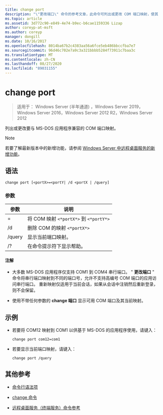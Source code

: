 ```yaml
---
title: change port
description: "\"更改端口\" 命令的参考文章，此命令可列出或更改 COM 端口映射，使其与 MS-DOS 应用程序兼容。"
ms.topic: article
ms.assetid: 3d772c90-e849-4e74-b9ec-b6cae1159336 Lizap
author: coreyp-at-msft
ms.author: coreyp
manager: dongill
ms.date: 10/16/2017
ms.openlocfilehash: 8014ba67b2c4383aa56a6fce5eb486bbccfba7e7
ms.sourcegitcommit: 96d46c702e7a9c3a321bbbb5284f73911c7baa3c
ms.translationtype: MT
ms.contentlocale: zh-CN
ms.lasthandoff: 08/27/2020
ms.locfileid: "89031155"
---
```

# <a name="change-port"></a>change port

> 适用于： Windows Server (半年通道) ，Windows Server 2019，Windows Server 2016，Windows Server 2012 R2，Windows Server 2012

列出或更改要与 MS-DOS 应用程序兼容的 COM 端口映射。

> [!NOTE]
> 若要了解最新版本中的新增功能，请参阅 [Windows Server 中远程桌面服务的新增功能](/previous-versions/windows/it-pro/windows-server-2012-r2-and-2012/dn283323(v=ws.11))。

## <a name="syntax"></a>语法

```
change port [<portX>=<portY| /d <portX | /query]
```

### <a name="parameters"></a>参数

| 参数 | 说明 |
|-----------------|----------------------------------------|
| <portX>=<portY> | 将 COM 映射 `<*portX*>` 到 `<*portY*>` |
| /d <portX> | 删除 COM 的映射 `<*portX*>` |
| /query | 显示当前端口映射。 |
| /? | 在命令提示符下显示帮助。 |

#### <a name="remarks"></a>注解

- 大多数 MS-DOS 应用程序仅支持 COM1 到 COM4 串行端口。 " **更改端口** " 命令将串行端口映射到不同的端口号，允许不支持高编号 COM 端口的应用访问串行端口。 重新映射仅适用于当前会话，如果从会话中注销然后重新登录，则不会保留。

- 使用不带任何参数的 **change 端口** 显示可用 COM 端口及其当前映射。

## <a name="examples"></a>示例

- 若要将 COM12 映射到 COM1 以供基于 MS-DOS 的应用程序使用，请键入：

  ```
  change port com12=com1
  ```

- 若要显示当前端口映射，请键入：

  ```
  change port /query
  ```

## <a name="additional-references"></a>其他参考

- [命令行语法项](command-line-syntax-key.md)

- [change 命令](change.md)

- [远程桌面服务（终端服务）命令参考](remote-desktop-services-terminal-services-command-reference.md)
